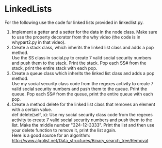 # LinkedLists
For the following use the code for linked lists provided in linkedlist.py.

1. Implement a getter and a setter for the data in the node class. Make sure to use the property decorator from the why video (the code is in whypart2.py in that video).<br>
2. Create a stack class, which inherits the linked list class and adds a pop method. <br>
   Use the SS class in social.py to create 7 valid social security numbers and push them to the stack. Print the stack. Pop each SS# from the stack, print the entire stack with each pop.
3. Create a queue class which inherits the linked list class and adds a pop method. <br>
   Use my social security class code from the regexes activity to create 7 valid social security numbers and push them to the queue. Print the queue. Pop each SS# from the queue, print the entire queue with each pop.
4. Create a method delete for the linked list class that removes an element with a certain value. <br>
   def delete(self, x):
   Use my social security class code from the regexes activity to create 7 valid social security numbers and push them to the list. Make the middle number "324-12-3333". Print the list and then use your delete function to remove it, print the list again. <br>
   Here is a good source for an algorithm: http://www.algolist.net/Data_structures/Binary_search_tree/Removal
